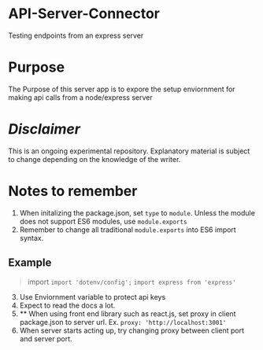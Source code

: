 # API-Server-Connector
Testing endpoints from an express server

# Purpose
The Purpose of this server app is to expore the setup enviornment
for making api calls from a node/express server

# *Disclaimer* 
This is an ongoing experimental repository. Explanatory material
is subject to change depending on the knowledge of the writer. 

# Notes to remember
1. When initalizing the package.json, set `type` to `module`. Unless the module does not support ES6 modules, use `module.exports`
2. Remember to change all traditional `module.exports` into ES6 import syntax. 
## Example
> import `import 'dotenv/config';` `import express from 'express'`
3. Use Enviornment variable to protect api keys
4. Expect to read the docs a lot. 
5. ** When using front end library such as react.js, set proxy in client package.json to server url. Ex. `proxy: 'http://localhost:3001'`
6. When server starts acting up, try changing proxy between client port and server port.
